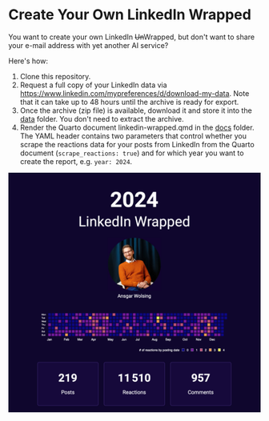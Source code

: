 # Create Your Own LinkedIn Wrapped

You want to create your own LinkedIn <s>Un</s>Wrapped, but don't want to share your 
e-mail address with yet another AI service?

Here's how:

1. Clone this repository.
2. Request a full copy of your LinkedIn data via https://www.linkedin.com/mypreferences/d/download-my-data. Note that it can take up to 48 hours until the archive is ready for export.
3. Once the archive (zip file) is available, download it and store it into the [data](data) folder. You don't need to extract the archive.
4. Render the Quarto document linkedin-wrapped.qmd in the [docs](docs) folder. The YAML header contains two parameters that control whether you scrape the reactions data for your posts from LinkedIn from the Quarto document (`scrape_reactions: true`) and for which year you want to create the report, e.g. `year: 2024`.

[![LinkedIn Wrapped cover page](docs/media/linkedin-wrapped-title.png)](https://github.com/bydata/linkedin-wrapped/blob/main/docs/linkedin-wrapped.pdf)

